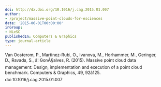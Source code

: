 ```yaml
---
doi: http://dx.doi.org/10.1016/j.cag.2015.01.007
author:
- /project/massive-point-clouds-for-esciences
date: '2015-06-01T00:00:00'
inGroup:
- NLeSC
publishedIn: Computers & Graphics
type: journal-article
---
```

Van Oosterom, P., Martinez-Rubi, O., Ivanova, M., Horhammer, M., Geringer, D., Ravada, S., â¦ GonÃ§alves, R. (2015). Massive point cloud data management: Design, implementation and execution of a point cloud benchmark. Computers & Graphics, 49, 92â125. doi:10.1016/j.cag.2015.01.007

